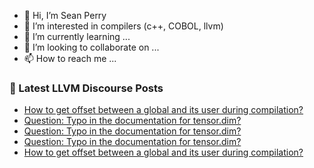 - 👋 Hi, I’m Sean Perry
- 👀 I’m interested in compilers (c++, COBOL, llvm)
- 🌱 I’m currently learning ...
- 💞️ I’m looking to collaborate on ...
- 📫 How to reach me ...

<!---
s66perry/s66perry is a ✨ special ✨ repository because its `README.md` (this file) appears on your GitHub profile.
You can click the Preview link to take a look at your changes.
--->
### 📕 Latest LLVM Discourse Posts

<!-- DISCOURSE-LLVM:START -->
- [How to get offset between a global and its user during compilation?](https://discourse.llvm.org/t/how-to-get-offset-between-a-global-and-its-user-during-compilation/83538#post_4)
- [Question: Typo in the documentation for tensor.dim?](https://discourse.llvm.org/t/question-typo-in-the-documentation-for-tensor-dim/83539#post_3)
- [Question: Typo in the documentation for tensor.dim?](https://discourse.llvm.org/t/question-typo-in-the-documentation-for-tensor-dim/83539#post_2)
- [Question: Typo in the documentation for tensor.dim?](https://discourse.llvm.org/t/question-typo-in-the-documentation-for-tensor-dim/83539#post_1)
- [How to get offset between a global and its user during compilation?](https://discourse.llvm.org/t/how-to-get-offset-between-a-global-and-its-user-during-compilation/83538#post_3)
<!-- DISCOURSE-LLVM:END -->
